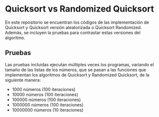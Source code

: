 # Quicksort vs Randomized Quicksort
En este repositorio se encuentran los códigos de las implementación de Quicksort y Quicksort versión aleatorizada o Quicksort Randomized. Además, se incluyen la pruebas para contrastar estas versiones del algoritmo.

## Pruebas
Las pruebas incluidas ejecutan múltiples veces los programas, variando el tamaño de las listas de los números, que se pasan a las funciones que implementan los algoritmos de Quicksort y Randomized Quicksort, de la siguiente manera:
- 1000 números (100 iteraciones)
- 10000 números (100 iteraciones)
- 100000 números (100 iteraciones)
- 1000000 números (100 iteraciones)
- 10000000 números (10 iteraciones)

